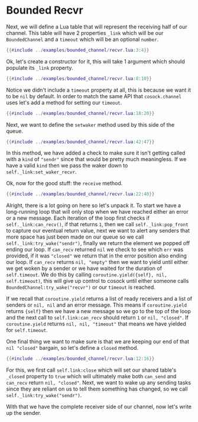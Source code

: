 # Bounded Recvr

Next, we will define a Lua table that will represent the receiving half of our channel. This
table will have 2 properties `_link` which will be our `BoundedChannel` and a `timeout` which will
be an optional `number`.

```lua
{{#include ../examples/bounded_channel/recvr.lua:3:4}}
```

Ok, let's create a constructor for it, this will take 1 argument which should populate
its `_link` property.

```lua
{{#include ../examples/bounded_channel/recvr.lua:8:10}}
```

Notice we didn't include a `timeout` property at all, this is because
we want it to be `nil` by default. In order to match the same API that
`cosock.channel` uses let's add a method for setting our `timeout`.

```lua
{{#include ../examples/bounded_channel/recvr.lua:18:20}}
```

Next, we want to define the `setwaker` method used by this side of the queue.

```lua
{{#include ../examples/bounded_channel/recvr.lua:42:47}}
```

In this method, we have added a check to make sure it isn't getting called
with a `kind` of `"sendr"` since that would be pretty much meaningless. If
we have a valid `kind` then we pass the waker down to `self._link:set_waker_recvr`.

Ok, now for the good stuff: the `receive` method.

```lua
{{#include ../examples/bounded_channel/recvr.lua:22:40}}
```

Alright, there is a lot going on here so let's unpack it. To start we have a long-running
loop that will only stop when we have reached either an error or a new message. Each iteration
of the loop first checks if `self._link:can_recv()`, if that returns `1`, then we call
`self._link:pop_front` to capture our eventual return value, next we want
to alert any senders that more space has just been made on our queue so we call
`self._link:try_wake("sendr")`, finally we return the element we popped off ending our loop.
If `can_recv` returned `nil` we check to see which `err` was provided, if it was `"closed"`
we return that in the error position also ending our loop. If `can_recv` returns `nil, "empty"`
then we want to yield until either we get woken by a sender or we have waited for the duration
of `self.timeout`. We do this by calling `coroutine.yield({self}, nil, self.timeout)`, this
will give up control to cosock until either someone calls `BoundedChannel:try_wake("recvr")` or our
`timeout` is reached.

If we recall that `coroutine.yield` returns a list of ready receivers and a list of senders
or `nil, nil` and an error message. This means if `coroutine.yield` returns `{self}` then
we have a new message so we go to the top of the loop and the next call to `self.link:can_recv`
should return `1` or `nil, "closed"`. If `coroutine.yield` returns `nil, nil, "timeout"` that
means we have yielded for `self.timeout`.

One final thing we want to make sure is that we are keeping our end of that `nil "closed"`
bargain, so let's define a `closed` method.

```lua
{{#include ../examples/bounded_channel/recvr.lua:12:16}}
```

For this, we first call `self.link:close` which will set our shared table's `_closed` property
to `true` which will ultimately make both `can_send` and `can_recv` return `nil, "closed"`. Next,
we want to wake up any sending tasks since they are reliant on us to tell them something has
changed, so we call `self._link:try_wake("sendr")`.

With that we have the complete receiver side of our channel, now let's write up the sender.
